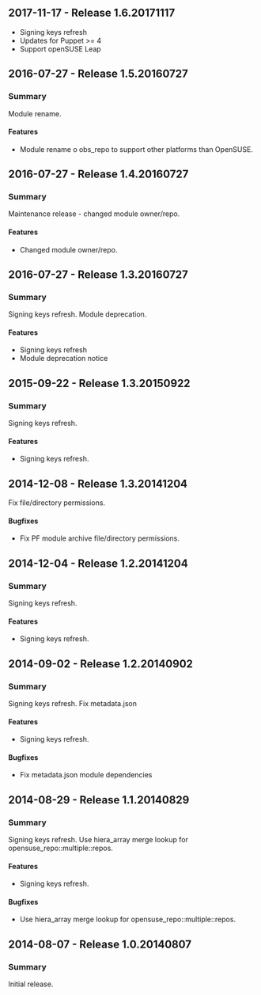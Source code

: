 ## 2017-11-17 - Release 1.6.20171117

- Signing keys refresh
- Updates for Puppet >= 4
- Support openSUSE Leap

## 2016-07-27 - Release 1.5.20160727

### Summary

Module rename.

#### Features

- Module rename o obs\_repo to support other platforms than OpenSUSE.

## 2016-07-27 - Release 1.4.20160727

### Summary

Maintenance release - changed module owner/repo.

#### Features

- Changed module owner/repo.

## 2016-07-27 - Release 1.3.20160727

### Summary

Signing keys refresh. Module deprecation.

#### Features

- Signing keys refresh
- Module deprecation notice

## 2015-09-22 - Release 1.3.20150922

### Summary

Signing keys refresh.

#### Features

- Signing keys refresh.

## 2014-12-08 - Release 1.3.20141204

Fix file/directory permissions.

#### Bugfixes

- Fix PF module archive file/directory permissions.

## 2014-12-04 - Release 1.2.20141204

### Summary

Signing keys refresh.

#### Features

- Signing keys refresh.

## 2014-09-02 - Release 1.2.20140902

### Summary

Signing keys refresh. Fix metadata.json

#### Features

- Signing keys refresh.

#### Bugfixes

- Fix metadata.json module dependencies

## 2014-08-29 - Release 1.1.20140829

### Summary

Signing keys refresh. Use hiera_array merge lookup for
opensuse_repo::multiple::repos.

#### Features

- Signing keys refresh.

#### Bugfixes

- Use hiera_array merge lookup for opensuse_repo::multiple::repos.

## 2014-08-07 - Release 1.0.20140807

### Summary

Initial release.
